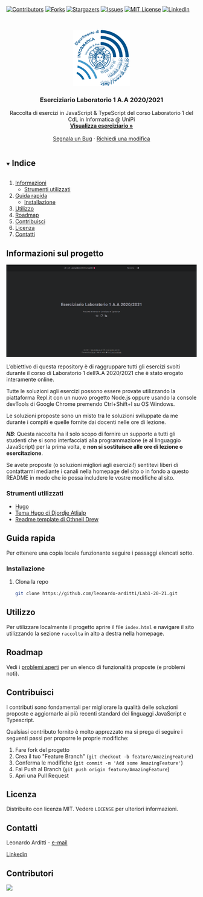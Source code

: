 <!--
*** Thanks for checking out the Best-README-Template. If you have a suggestion
*** that would make this better, please fork the repo and create a pull request
*** or simply open an issue with the tag "enhancement".
*** Thanks again! Now go create something AMAZING! :D
***
***
***
*** To avoid retyping too much info. Do a search and replace for the following:
*** github_username, repo_name, twitter_handle, email, project_title, project_description
-->



<!-- PROJECT SHIELDS -->
<!--
*** I'm using markdown "reference style" links for readability.
*** Reference links are enclosed in brackets [ ] instead of parentheses ( ).
*** See the bottom of this document for the declaration of the reference variables
*** for contributors-url, forks-url, etc. This is an optional, concise syntax you may use.
*** https://www.markdownguide.org/basic-syntax/#reference-style-links
-->
[![Contributors][contributors-shield]][contributors-url]
[![Forks][forks-shield]][forks-url]
[![Stargazers][stars-shield]][stars-url]
[![Issues][issues-shield]][issues-url]
[![MIT License][license-shield]][license-url]
[![LinkedIn][linkedin-shield]][linkedin-url]



<!-- PROJECT LOGO -->
<br />
<p align="center">
  <a href="https://di.unipi.it/"> <img src="readme-images\cherubino.png" alt="Logo" width="150" height="150">
  </a>

  <h3 align="center">Eserciziario Laboratorio 1 A.A 2020/2021</h3>

  <p align="center">
    Raccolta di esercizi in JavaScript & TypeScript del corso Laboratorio 1 del CdL in Informatica @ UniPi
    <br />
    <a href="https://leonardo-arditti.github.io/Lab1-20-21"><strong>Visualizza eserciziario »</strong></a>
    <br />
    <br />
    <a href="https://github.com/leonardo-arditti/Lab1-20-21/issues">Segnala un Bug</a>
    ·
    <a href="https://github.com/github_username/Lab1-20-21/issues">Richiedi una modifica</a>
  </p>
</p>



<!-- TABLE OF CONTENTS -->
<details open="open">
  <summary><h2 style="display: inline-block">Indice</h2></summary>
  <ol>
    <li>
      <a href="#informazioni">Informazioni</a>
      <ul>
        <li><a href="#strumenti-utilizzati">Strumenti utilizzati</a></li>
      </ul>
    </li>
    <li>
      <a href="#guida-rapida">Guida rapida</a>
      <ul>
        <li><a href="#installazione">Installazione</a></li>
      </ul>
    </li>
    <li><a href="#utilizzo">Utilizzo</a></li>
    <li><a href="#roadmap">Roadmap</a></li>
    <li><a href="#contribuisci">Contribuisci</a></li>
    <li><a href="#licenza">Licenza</a></li>
    <li><a href="#contatti">Contatti</a></li>
    <!-- <li><a href="#acknowledgements">Acknowledgements</a></li> -->
  </ol>
</details>



<!-- ABOUT THE PROJECT -->
## Informazioni sul progetto
<img src="readme-images\preview.png" alt="Screenshot homepage">

L’obiettivo di questa repository è di raggruppare tutti gli esercizi svolti durante il corso di Laboratorio 1 dell’A.A 2020/2021 che è stato erogato interamente online.

Tutte le soluzioni agli esercizi possono essere provate utilizzando la piattaforma Repl.it con un nuovo progetto Node.js oppure usando la console devTools di Google Chrome premendo Ctrl+Shift+I su OS Windows.

Le soluzioni proposte sono un misto tra le soluzioni sviluppate da me durante i compiti e quelle fornite dai docenti nelle ore di lezione.

**_NB_**: Questa raccolta ha il solo scopo di fornire un supporto a tutti gli studenti che si sono interfacciati alla programmazione (e al linguaggio JavaScript) per la prima volta, e **non si sostituisce alle ore di lezione o esercitazione**.

Se avete proposte (o soluzioni migliori agli esercizi!) sentitevi liberi di contattarmi mediante i canali nella homepage del sito o in fondo a questo README in modo che io possa includere le vostre modifiche al sito.


### Strumenti utilizzati

* [Hugo](https://gohugo.io/)
* [Tema Hugo di Djordje Atlialp](https://github.com/rhazdon/hugo-theme-hello-friend-ng)
* [Readme template di Othneil Drew](https://github.com/othneildrew/Best-README-Template)



<!-- GETTING STARTED -->
## Guida rapida

Per ottenere una copia locale funzionante seguire i passaggi elencati sotto.

### Installazione

1. Clona la repo
   ```sh
   git clone https://github.com/leonardo-arditti/Lab1-20-21.git
   ```

<!-- USAGE EXAMPLES -->
## Utilizzo
Per utilizzare localmente il progetto aprire il file `index.html` e navigare il sito utilizzando la sezione `raccolta` in alto a destra nella homepage.

<!-- ROADMAP -->
## Roadmap

Vedi i [problemi aperti](https://github.com/leonardo-arditti/Lab1-20-21/issues) per un elenco di funzionalità proposte (e problemi noti).



<!-- CONTRIBUTING -->
## Contribuisci

I contributi sono fondamentali per migliorare la qualità delle soluzioni proposte e aggiornarle ai più recenti standard dei linguaggi JavaScript e Typescript. 

Qualsiasi contributo fornito è molto apprezzato ma si prega di seguire i seguenti passi per proporre le proprie modifiche:

1. Fare fork del progetto
2. Crea il tuo "Feature Branch" (`git checkout -b feature/AmazingFeature`)
3. Conferma le modifiche (`git commit -m 'Add some AmazingFeature'`)
4. Fai Push al Branch (`git push origin feature/AmazingFeature`)
5. Apri una Pull Request



<!-- LICENSE -->
## Licenza

Distribuito con licenza MIT. Vedere `LICENSE` per ulteriori informazioni.



<!-- CONTACT -->
## Contatti

Leonardo Arditti - [e-mail](mailto:leonardo.arditti@gmail.com)

[Linkedin](https://www.linkedin.com/in/leonardo-arditti-445061200/)



<!-- ACKNOWLEDGEMENTS 
## Acknowledgements

* []()
* []()
* []()

-->



<!-- MARKDOWN LINKS & IMAGES -->
<!-- https://www.markdownguide.org/basic-syntax/#reference-style-links -->
[contributors-shield]: https://img.shields.io/github/contributors/leonardo-arditti/Lab1-20-21.svg?style=for-the-badge
[contributors-url]: https://github.com/leonardo-arditti/Lab1-20-21/graphs/contributors
[forks-shield]: https://img.shields.io/github/forks/leonardo-arditti/Lab1-20-21.svg?style=for-the-badge
[forks-url]: https://github.com/leonardo-arditti/Lab1-20-21/network/members
[stars-shield]: https://img.shields.io/github/stars/leonardo-arditti/Lab1-20-21.svg?style=for-the-badge
[stars-url]: https://github.com/leonardo-arditti/Lab1-20-21/stargazers
[issues-shield]: https://img.shields.io/github/issues/leonardo-arditti/Lab1-20-21.svg?style=for-the-badge
[issues-url]: https://github.com/leonardo-arditti/Lab1-20-21/issues
[license-shield]: https://img.shields.io/github/license/leonardo-arditti/Lab1-20-21.svg?style=for-the-badge
[license-url]: https://github.com/leonardo-arditti/Lab1-20-21/blob/master/LICENSE.txt
[linkedin-shield]: https://img.shields.io/badge/-LinkedIn-black.svg?style=for-the-badge&logo=linkedin&colorB=555
[linkedin-url]: https://www.linkedin.com/in/leonardo-arditti-445061200/

## Contributori

<a href="https://github.com/leonardo-arditti/Lab1-20-21/graphs/contributors">
  <img src="https://contrib.rocks/image?repo=leonardo-arditti/Lab1-20-21" />
</a>